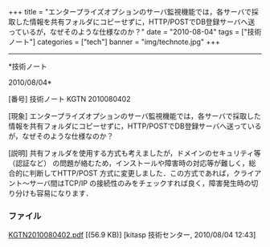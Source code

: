 ﻿+++
title = "エンタープライズオプションのサーバ監視機能では，各サーバで採取した情報を共有フォルダにコピーせずに，HTTP/POSTでDB登録サーバへ送っているが，なぜそのような仕様なのか？"
date = "2010-08-04"
tags = ["技術ノート"]
categories = ["tech"]
banner = "img/technote.jpg"
+++

-----------------------------------------------------------------------------------------------------------------------------

*技術ノート

2010/08/04*


[番号]
技術ノート KGTN 2010080402

[現象]
エンタープライズオプションのサーバ監視機能では，各サーバで採取した情報を共有フォルダにコピーせずに，HTTP/POSTでDB登録サーバへ送っているが，なぜそのような仕様なのか？

[説明]
共有フォルダを使用する方式も考えましたが，ドメインのセキュリティ等
（認証など）
の問題が絡むため，インストールや障害時の対応等が難しく，総合的に判断してHTTP/POST
方式に変更しました．この方式であれば，クライアント〜サーバ間はTCP/IP
の接続性のみをチェックすれば良く，障害発生時の切り分けも容易になります．


### ファイル

 
 


[KGTN2010080402.pdf](http://techreport.kitasp.net/attachments/download/258/KGTN2010080402.pdf)
 [(56.9 KB)] [kitasp 技術センター, 2010/08/04
12:43]


 


 

